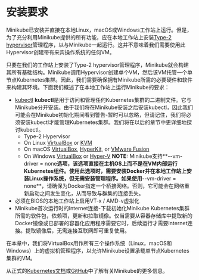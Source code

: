 # 安装要求

Minikube已安装并直接在本地Linux，macOS或Windows工作站上运行。但是，为了充分利用Minikube提供的所有功能，应在本地工作站上安装[Type-2 hypervisor](https://en.wikipedia.org/wiki/Hypervisor)管理程序，以与Minikube一起运行。这并不意味着我们需要使用此Hypervisor创建带有来宾操作系统的任何VM。

只要在我们的工作站上安装了Type-2 hypervisor管理程序，Minikube就会构建其所有基础结构。Minikube调用Hypervisor创建单个VM，然后该VM托管一个单节点Kubernetes集群。因此，我们需要确保拥有Minikube所需的必要硬件和软件来构建其环境。下面我们概述了在本地工作站上运行Minikube的要求：

* [kubectl](https://kubernetes.io/docs/tasks/tools/install-kubectl/) **kubectl**是用于访问和管理任何Kubernetes集群的二进制文件。它与Minikube分开安装。由于我们将在Minikube安装之后安装kubectl，因此我们可能会在Minikube初始化期间看到警告-暂时可以忽略，但请记住，我们将必须安装kubectl才能管理Kubernetes集群。我们将在以后的章节中更详细地探讨kubectl。
  * Type-2 Hypervisor
  * On Linux [VirtualBox](https://www.virtualbox.org/wiki/Downloads) or [KVM](https://github.com/kubernetes/minikube/blob/master/docs/drivers.md#kvm2-driver)
  * On macOS [VirtualBox](https://www.virtualbox.org/wiki/Downloads), [HyperKit](https://github.com/kubernetes/minikube/blob/master/docs/drivers.md#hyperkit-driver), or [VMware Fusion](http://www.vmware.com/products/fusion.html)
  * On Windows [VirtualBox](https://www.virtualbox.org/wiki/Downloads) or [Hyper-V](https://github.com/kubernetes/minikube/blob/master/docs/drivers.md#hyperv-driver)  **NOTE:** Minikube支持**--vm-driver = none**选项，该选项直接在主机OS上而不是在VM内部运行Kubernetes组件。使用此选项时，需要安装Docker并在本地工作站上安装Linux操作系统，但无需安装管理程序。如果使用**--vm-driver = none**，请确保为Docker指定一个桥接网络。否则，它可能会在网络重新启动之间发生变化，从而导致与群集的连接丢失。
* 必须在BIOS的本地工作站上启用VT-x / AMD-v虚拟化
* Minikube首次运行时的Internet连接-下载初始化Minikube Kubernetes集群所需的软件包，依赖项，更新和拉取镜像。仅当需要从容器存储库中提取新的Docker镜像或已部署的容器化应用程序需要它时，后续运行才需要Internet连接。提取镜像后，无需连接互联网即可重复使用。

在本章中，我们将VirtualBox用作所有三个操作系统（Linux，macOS和Windows）上的虚拟机管理程序，以允许Minikube设置承载单节点Kubernetes集群的VM。

从正式的[Kubernetes文档](https://kubernetes.io/docs/setup/minikube/)或[GitHub](https://github.com/kubernetes/minikube)中了解有关Minikube的更多信息。

